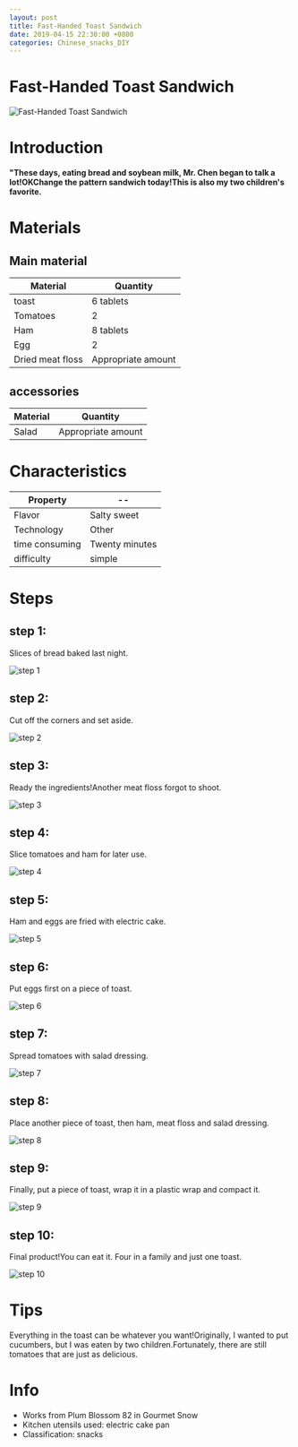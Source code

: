 ```yaml
---
layout: post
title: Fast-Handed Toast Sandwich
date: 2019-04-15 22:30:00 +0800
categories: Chinese_snacks_DIY
---
```


# Fast-Handed Toast Sandwich

![Fast-Handed Toast Sandwich]({{site.baseurl}}/img/402149/402149.jpg)

# Introduction

**"These days, eating bread and soybean milk, Mr. Chen began to talk a lot!OKChange the pattern sandwich today!This is also my two children's favorite.**

# Materials


## Main material

Material|Quantity
--|--
toast|6 tablets
Tomatoes|2
Ham|8 tablets
Egg|2
Dried meat floss|Appropriate amount

## accessories

Material|Quantity
--|--
Salad|Appropriate amount

# Characteristics

Property|--
--|--
Flavor|Salty sweet
Technology|Other
time consuming|Twenty minutes
difficulty|simple

# Steps

## step 1:

Slices of bread baked last night.

![step 1]({{site.baseurl}}/img/402149/1.jpg)

## step 2:

Cut off the corners and set aside.

![step 2]({{site.baseurl}}/img/402149/2.jpg)

## step 3:

Ready the ingredients!Another meat floss forgot to shoot.

![step 3]({{site.baseurl}}/img/402149/3.jpg)

## step 4:

Slice tomatoes and ham for later use.

![step 4]({{site.baseurl}}/img/402149/4.jpg)

## step 5:

Ham and eggs are fried with electric cake.

![step 5]({{site.baseurl}}/img/402149/5.jpg)

## step 6:

Put eggs first on a piece of toast.

![step 6]({{site.baseurl}}/img/402149/6.jpg)

## step 7:

Spread tomatoes with salad dressing.

![step 7]({{site.baseurl}}/img/402149/7.jpg)

## step 8:

Place another piece of toast, then ham, meat floss and salad dressing.

![step 8]({{site.baseurl}}/img/402149/8.jpg)

## step 9:

Finally, put a piece of toast, wrap it in a plastic wrap and compact it.

![step 9]({{site.baseurl}}/img/402149/9.jpg)

## step 10:

Final product!You can eat it. Four in a family and just one toast.

![step 10]({{site.baseurl}}/img/402149/10.jpg)

# Tips

Everything in the toast can be whatever you want!Originally, I wanted to put cucumbers, but I was eaten by two children.Fortunately, there are still tomatoes that are just as delicious.

# Info

- Works from Plum Blossom 82 in Gourmet Snow
- Kitchen utensils used: electric cake pan
- Classification: snacks